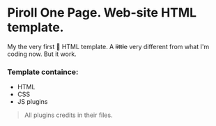 # Piroll One Page. Web-site HTML template.


My the very first :rocket: HTML template.
A ~~little~~ very different from what I'm coding now.
But it work.

### Template containce:

 -	HTML
 -	CSS
 -	JS plugins

 > All plugins credits in their files.
 
